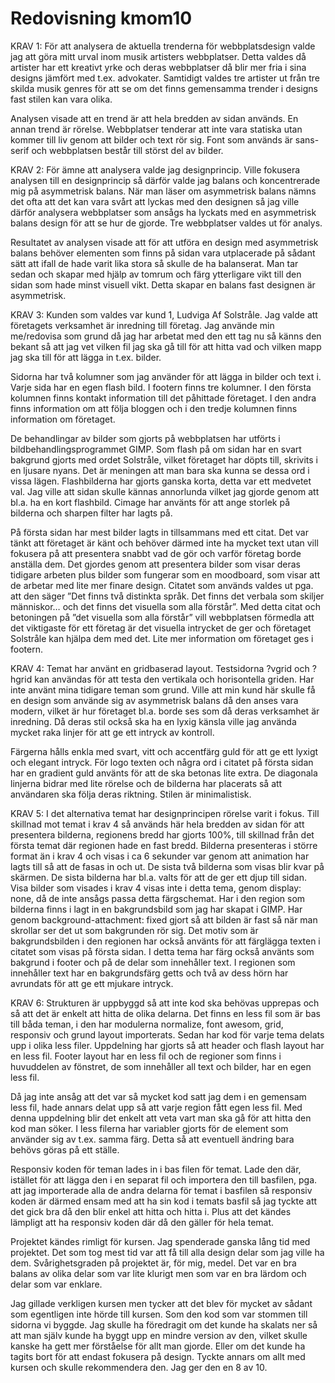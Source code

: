 ---
---
Redovisning kmom10
=========================

KRAV 1:
För att analysera de aktuella trenderna för webbplatsdesign valde jag att göra mitt urval inom musik artisters webbplatser. Detta valdes då artister har ett kreativt yrke och deras webbplatser då blir mer fria i sina designs jämfört med t.ex. advokater. Samtidigt valdes tre artister ut från tre skilda musik genres för att se om det finns gemensamma trender i designs fast stilen kan vara olika.

Analysen visade att en trend är att hela bredden av sidan används. En annan trend är rörelse. Webbplatser tenderar att inte vara statiska utan kommer till liv genom att bilder och text rör sig. Font som används är sans-serif och webbplatsen består till störst del av bilder.

KRAV 2:
För ämne att analysera valde jag designprincip. Ville fokusera analysen till en designprincip så därför valde jag balans och koncentrerade mig på asymmetrisk balans. När man läser om asymmetrisk balans nämns det ofta att det kan vara svårt att lyckas med den designen så jag ville därför analysera webbplatser som ansågs ha lyckats med en asymmetrisk balans design för att se hur de gjorde. Tre webbplatser valdes ut för analys.

Resultatet av analysen visade att för att utföra en design med asymmetrisk balans behöver elementen som finns på sidan vara utplacerade på sådant sätt att ifall de hade varit lika stora så skulle de ha balanserat. Man tar sedan och skapar med hjälp av tomrum och färg ytterligare vikt till den sidan som hade minst visuell vikt. Detta skapar en balans fast designen är asymmetrisk.

KRAV 3:
Kunden som valdes var kund 1, Ludviga Af Solstråle. Jag valde att företagets verksamhet är inredning till företag.
Jag använde min me/redovisa som grund då jag har arbetat med den ett tag nu så känns den bekant så att jag vet vilken fil jag ska gå till för att hitta vad och vilken mapp jag ska till för att lägga in t.ex. bilder.

Sidorna har två kolumner som jag använder för att lägga in bilder och text i. Varje sida har en egen flash bild. I footern finns tre kolumner. I den första kolumnen finns kontakt information till det påhittade företaget. I den andra finns information om att följa bloggen och i den tredje kolumnen finns information om företaget.

De behandlingar av bilder som gjorts på webbplatsen har utförts i bildbehandlingsprogrammet GIMP. Som flash på om sidan har en svart bakgrund gjorts med ordet Solstråle, vilket företaget har döpts till, skrivits i en ljusare nyans. Det är meningen att man bara ska kunna se dessa ord i vissa lägen. Flashbilderna har gjorts ganska korta, detta var ett medvetet val. Jag ville att sidan skulle kännas annorlunda vilket jag gjorde genom att bl.a. ha en kort flashbild. Cimage har använts för att ange storlek på bilderna och sharpen filter har lagts på.

På första sidan har mest bilder lagts in tillsammans med ett citat. Det var tänkt att företaget är känt och behöver därmed inte ha mycket text utan vill fokusera på att presentera snabbt vad de gör och varför företag borde anställa dem. Det gjordes genom att presentera bilder som visar deras tidigare arbeten plus bilder som fungerar som en moodboard, som visar att de arbetar med lite mer finare design. Citatet som används valdes ut pga. att den säger ”Det finns två distinkta språk. Det finns det verbala som skiljer människor… och det finns det visuella som alla förstår”. Med detta citat och betoningen på ”det visuella som alla förstår” vill webbplatsen förmedla att det viktigaste för ett företag är det visuella intrycket de ger och företaget Solstråle kan hjälpa dem med det. Lite mer information om företaget ges i footern.

KRAV 4:
Temat har använt en gridbaserad layout. Testsidorna ?vgrid och ?hgrid kan användas för att testa den vertikala och horisontella griden. Har inte använt mina tidigare teman som grund. Ville att min kund här skulle få en design som använde sig av asymmetrisk balans då den anses vara modern, vilket är hur företaget bl.a. borde ses som då deras verksamhet är inredning. Då deras stil också ska ha en lyxig känsla ville jag använda mycket raka linjer för att ge ett intryck av kontroll.

Färgerna hålls enkla med svart, vitt och accentfärg guld för att ge ett lyxigt och elegant intryck. För logo texten och några ord i citatet på första sidan har en gradient guld använts för att de ska betonas lite extra. De diagonala linjerna bidrar med lite rörelse och de bilderna har placerats så att användaren ska följa deras riktning. Stilen är minimalistisk.

KRAV 5:
I det alternativa temat har designprincipen rörelse varit i fokus. Till skillnad mot temat i krav 4 så används här hela bredden av sidan för att presentera bilderna, regionens bredd har gjorts 100%, till skillnad från det första temat där regionen hade en fast bredd. Bilderna presenteras i större format än i krav 4 och visas i ca 6 sekunder var genom att animation har lagts till så att de fasas in och ut. De sista två bilderna som visas blir kvar på skärmen. De sista bilderna har bl.a. valts för att de ger ett djup till sidan. Visa bilder som visades i krav 4 visas inte i detta tema, genom display: none, då de inte ansågs passa detta färgschemat. Har i den region som bilderna finns i lagt in en bakgrundsbild som jag har skapat i GIMP. Har genom background-attachment: fixed gjort så att bilden är fast så när man skrollar ser det ut som bakgrunden rör sig. Det motiv som är bakgrundsbilden i den regionen har också använts för att färglägga texten i citatet som visas på första sidan. I detta tema har färg också använts som bakgrund i footer och på de delar som innehåller text. I regionen som innehåller text har en bakgrundsfärg getts och två av dess hörn har avrundats för att ge ett mjukare intryck.

KRAV 6:
Strukturen är uppbyggd så att inte kod ska behövas upprepas och så att det är enkelt att hitta de olika delarna. Det finns en less fil som är bas till båda teman, i den har modulerna normalize, font awesom, grid, responsiv och grund layout importerats. Sedan har kod för varje tema delats upp i olika less filer. Uppdelning har gjorts så att header och flash layout har en less fil. Footer layout har en less fil och de regioner som finns i huvuddelen av fönstret, de som innehåller all text och bilder, har en egen less fil.

Då jag inte ansåg att det var så mycket kod satt jag dem i en gemensam less fil, hade annars delat upp så att varje region fått egen less fil. Med denna uppdelning blir det enkelt att veta vart man ska gå för att hitta den kod man söker. I less filerna har variabler gjorts för de element som använder sig av t.ex. samma färg. Detta så att eventuell ändring bara behövs göras på ett ställe.

Responsiv koden för teman lades in i bas filen för temat. Lade den där, istället för att lägga den i en separat fil och importera den till basfilen, pga. att jag importerade alla de andra delarna för temat i basfilen så responsiv koden är därmed ensam med att ha sin kod i temats basfil så jag tyckte att det gick bra då den blir enkel att hitta och hitta i. Plus att det kändes lämpligt att ha responsiv koden där då den gäller för hela temat.

Projektet kändes rimligt för kursen. Jag spenderade ganska lång tid med projektet. Det som tog mest tid var att få till alla design delar som jag ville ha dem. Svårighetsgraden på projektet är, för mig, medel. Det var en bra balans av olika delar som var lite klurigt men som var en bra lärdom och delar som var enklare.

Jag gillade verkligen kursen men tycker att det blev för mycket av sådant som egentligen inte hörde till kursen. Som den kod som var stommen till sidorna vi byggde. Jag skulle ha föredragit om det kunde ha skalats ner så att man själv kunde ha byggt upp en mindre version av den, vilket skulle kanske ha gett mer förståelse för allt man gjorde. Eller om det kunde ha tagits bort för att endast fokusera på design. Tyckte annars om allt med kursen och skulle rekommendera den. Jag ger den en 8 av 10.
